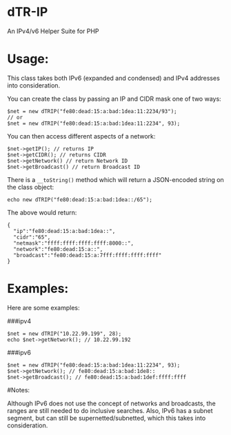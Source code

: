 dTR-IP
===============

An IPv4/v6 Helper Suite for PHP

# Usage:

This class takes both IPv6 (expanded and condensed) and IPv4 addresses into consideration.

You can create the class by passing an IP and CIDR mask one of two ways:

    $net = new dTRIP("fe80:dead:15:a:bad:1dea:11:2234/93");
    // or
    $net = new dTRIP("fe80:dead:15:a:bad:1dea:11:2234", 93);

You can then access different aspects of a network:

    $net->getIP(); // returns IP
    $net->getCIDR(); // returns CIDR
    $net->getNetwork() // return Network ID
    $net->getBroadcast() // return Broadcast ID
    
There is a `__toString()` method which will return a JSON-encoded string on the class object:

    echo new dTRIP("fe80:dead:15:a:bad:1dea::/65");
    
The above would return:

    {
      "ip":"fe80:dead:15:a:bad:1dea::",
      "cidr":"65",
      "netmask":"ffff:ffff:ffff:ffff:8000::",
      "network":"fe80:dead:15:a::",
      "broadcast":"fe80:dead:15:a:7fff:ffff:ffff:ffff"
    }

# Examples:

Here are some examples:

###ipv4

    $net = new dTRIP("10.22.99.199", 28);
    echo $net->getNetwork(); // 10.22.99.192

###ipv6

    $net = new dTRIP("fe80:dead:15:a:bad:1dea:11:2234", 93);
    $net->getNetwork(); // fe80:dead:15:a:bad:1de8::
    $net->getBroadcast(); // fe80:dead:15:a:bad:1def:ffff:ffff
    
#Notes:

Although IPv6 does not use the concept of networks and broadcasts, the ranges are still needed to do inclusive searches. Also, IPv6 has a subnet segment, but can still be supernetted/subnetted, which this takes into consideration.
